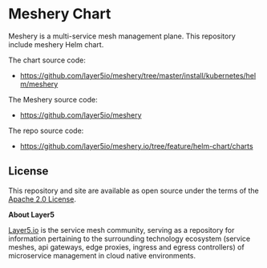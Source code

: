 # Meshery Chart

Meshery is a multi-service mesh management plane. This repository include meshery Helm chart.

The chart source code:

* https://github.com/layer5io/meshery/tree/master/install/kubernetes/helm/meshery

The Meshery source code:

* https://github.com/layer5io/meshery

The repo source code:

* https://github.com/layer5io/meshery.io/tree/feature/helm-chart/charts

## License

This repository and site are available as open source under the terms of the [Apache 2.0 License](https://opensource.org/licenses/Apache-2.0).

**About Layer5**

[Layer5.io](https://layer5.io) is the service mesh community, serving as a repository for information pertaining to the surrounding technology ecosystem (service meshes, api gateways, edge proxies, ingress and egress controllers) of microservice management in cloud native environments.
